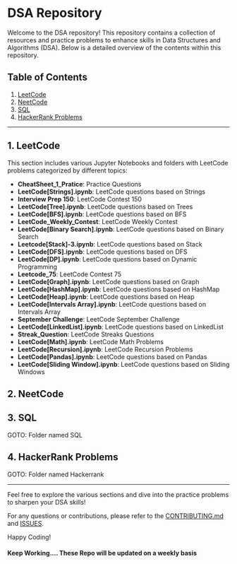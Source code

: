 # DSA Repository

Welcome to the DSA repository! This repository contains a collection of resources and practice problems to enhance skills in Data Structures and Algorithms (DSA). Below is a detailed overview of the contents within this repository.

## Table of Contents

1. [LeetCode](#leetcode)
2. [NeetCode](#neetcode)
3. [SQL](#sql)
4. [HackerRank Problems](#hackerrank-problems)

---

## 1. LeetCode

This section includes various Jupyter Notebooks and folders with LeetCode problems categorized by different topics:

- **CheatSheet_1_Pratice**: Practice Questions
- **LeetCode[Strings].ipynb**: LeetCode questions based on Strings
- **Interview Prep 150**: LeetCode Contest 150
- **LeetCode[Tree].ipynb**: LeetCode questions based on Trees
- **LeetCode[BFS].ipynb**: LeetCode questions based on BFS
- **LeetCode_Weekly_Contest**: LeetCode Weekly Contest
- **LeetCode[Binary Search].ipynb**: LeetCode questions based on Binary Search
- **Leetcode[Stack]-3.ipynb**: LeetCode questions based on Stack
- **LeetCode[DFS].ipynb**: LeetCode questions based on DFS
- **LeetCode[DP].ipynb**: LeetCode questions based on Dynamic Programming
- **Leetcode_75**: LeetCode Contest 75
- **LeetCode[Graph].ipynb**: LeetCode questions based on Graph
- **LeetCode[HashMap].ipynb**: LeetCode questions based on HashMap
- **LeetCode[Heap].ipynb**: LeetCode questions based on Heap
- **LeetCode[Intervals Array].ipynb**: LeetCode questions based on Intervals Array
- **September Challenge**: LeetCode September Challenge
- **LeetCode[LinkedList].ipynb**: LeetCode questions based on LinkedList
- **Streak_Question**: LeetCode Streaks Questions
- **LeetCode[Math].ipynb**: LeetCode Math Problems
- **LeetCode[Recursion].ipynb**: LeetCode Recursion Problems
- **LeetCode[Pandas].ipynb**: LeetCode questions based on Pandas
- **LeetCode[Sliding Window].ipynb**: LeetCode questions based on Sliding Windows

## 2. NeetCode


## 3. SQL

GOTO: Folder named SQL

## 4. HackerRank Problems

GOTO: Folder named Hackerrank

---

Feel free to explore the various sections and dive into the practice problems to sharpen your DSA skills!

For any questions or contributions, please refer to the [CONTRIBUTING.md](CONTRIBUTING.md) and [ISSUES](ISSUES.md).

Happy Coding!

#### Keep Working.... These Repo will be updated on a weekly basis 


